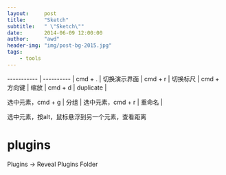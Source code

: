 ```yaml
---
layout:     post
title:      "Sketch"
subtitle:   " \"Sketch\""
date:       2014-06-09 12:00:00
author:     "awd"
header-img: "img/post-bg-2015.jpg"
tags:
    - tools
---
```


----------- | ---------- |
cmd + .     | 切换演示界面 |
cmd + r     | 切换标尺     |
cmd + 方向键 | 缩放        |
cmd + d     | duplicate  |

选中元素，cmd + g |  分组 |
选中元素，cmd + r | 重命名 |

选中元素，按alt，鼠标悬浮到另一个元素，查看距离



# plugins

Plugins -> Reveal  Plugins Folder
